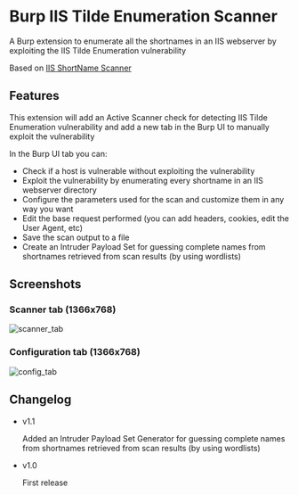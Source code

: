 # Burp IIS Tilde Enumeration Scanner
A Burp extension to enumerate all the shortnames in an IIS webserver by exploiting the IIS Tilde Enumeration vulnerability

Based on <a href="https://github.com/irsdl/IIS-ShortName-Scanner">IIS ShortName Scanner</a>

## Features
This extension will add an Active Scanner check for detecting IIS Tilde Enumeration vulnerability and add a new tab in the Burp UI to manually exploit the vulnerability

In the Burp UI tab you can:
* Check if a host is vulnerable without exploiting the vulnerability</li>
* Exploit the vulnerability by enumerating every shortname in an IIS webserver directory
* Configure the parameters used for the scan and customize them in any way you want
* Edit the base request performed (you can add headers, cookies, edit the User Agent, etc)
* Save the scan output to a file
* Create an Intruder Payload Set for guessing complete names from shortnames retrieved from scan results (by using wordlists)

## Screenshots

### Scanner tab (1366x768)
![scanner_tab](https://user-images.githubusercontent.com/35109470/146651512-3a18c9ac-6725-46fa-9c48-a869d4d3f150.png)


### Configuration tab (1366x768)
![config_tab](https://user-images.githubusercontent.com/35109470/146651516-fa33595c-0904-497b-9e28-7591428d5449.png)

## Changelog

* v1.1
  
  Added an Intruder Payload Set Generator for guessing complete names from shortnames retrieved from scan results (by using wordlists)

* v1.0
  
  First release